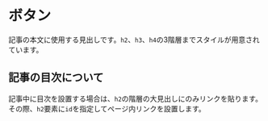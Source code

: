# ボタン
記事の本文に使用する見出しです。<code>h2</code>、<code>h3</code>、<code>h4</code>の3階層までスタイルが用意されています。

## 記事の目次について
記事中に目次を設置する場合は、<code>h2</code>の階層の大見出しにのみリンクを貼ります。その際、<code>h2</code>要素に<code>id</code>を指定してページ内リンクを設置します。
